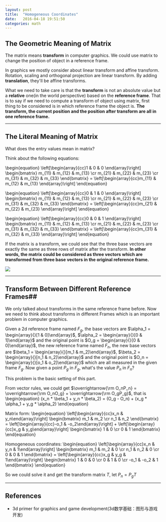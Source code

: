 ```yaml
---
layout: post
title:  "Homogeneous Coordinates"
date:   2016-04-18 19:51:50
categories: math
---
```




## The Geometric Meaning of Matrix ##

The matrix means **transform** in computer graphics. We could use matrix to change the position of object in a reference frame. 

In graphics we mostly consider about linear transform and affine transform. Rotation, scaling and orthogonal projection are linear transform. By adding **translation**, they\'ll be affine transforms.

What we need to take care is that the **transform** is not an absolute value but a **relative** one(in the world perspective) based on the **reference frame**. That is to say if we need to compute a transform of object using matrix, first thing to be considered is in which reference frame the object is. **The transform, the current position and the position after transform are all in one reference frame.**


----------


## The Literal Meaning of Matrix ##

What does the entry values mean in matrix?

Think about the following equations:

\begin{equation}
 \left[\begin{array}{cc}1 & 0 & 0 \end{array}\right]
\begin{bmatrix}
m_{11} & m_{12} & m_{13} \cr
m_{21} & m_{22} & m_{23} \cr
m_{31} & m_{32} & m_{33}
\end{bmatrix} = 
\left[\begin{array}{cc}m_{11} & m_{12} & m_{13} \end{array}\right]
\end{equation}

\begin{equation}
 \left[\begin{array}{cc}0 & 1 & 0 \end{array}\right]
\begin{bmatrix}
m_{11} & m_{12} & m_{13} \cr
m_{21} & m_{22} & m_{23} \cr
m_{31} & m_{32} & m_{33}
\end{bmatrix} = 
\left[\begin{array}{cc}m_{21} & m_{22} & m_{23} \end{array}\right]
\end{equation}

\begin{equation}
 \left[\begin{array}{cc}0 & 0 & 1 \end{array}\right]
\begin{bmatrix}
m_{11} & m_{12} & m_{13} \cr
m_{21} & m_{22} & m_{23} \cr
m_{31} & m_{32} & m_{33}
\end{bmatrix} = 
\left[\begin{array}{cc}m_{31} & m_{32} & m_{33} \end{array}\right]
\end{equation}

If the matrix is a transform, we could see that the three base vectors are exactly the same as three rows of matrix after the transform. **In other words,  the matrix could be considered as three vectors which are transformed from three base vectors in the original reference frame.**

![](https://fanxiaochen.github.io/css/pics/matrix-literal-meaning.jpg)


----------


## Transform Between Different Reference Frames##

We only talked about transforms in the same reference frame before. Now we need to think about transforms in different Frames which is an important problem in computer graphics.

Given a 2d reference frame named $F_g$,  the base vectors are $\alpha_1 = \begin{array}{}[1 & 0]\end{array}$, $\alpha_2 = \begin{array}{}[0 & 1]\end{array}$ and the original point is $O_g = \begin{array}{}[0 & 0]\end{array}$, the new reference frame named $F_n$, the new base vectors are $\beta_1 = \begin{array}{}[m_1 & m_2]\end{array}$, $\beta_2 = \begin{array}{}[n_1 & n_2]\end{array}$ and the original point is $O_n = \begin{array}{}[o_1 & o_2]\end{array}$ which are all measured in the given frame $F_g$. Now given a point $P_g$ in $F_g$, what\'s the value $P_n$ in $F_n$?

This problem is the basic setting of this part.

From vector rules, we could get $\overrightarrow{\rm O_nP_n} = \overrightarrow{\rm O_nO_g} + \overrightarrow{\rm O_gP_g}$, that is 
\begin{equation}
(x_n * \beta_1 + y_n * \beta_2) = (O_g - O_n) + (x_g * \alpha_1 + y_g * \alpha_2)
\end{equation}

Matrix form:
\begin{equation}
\left[\begin{array}{cc}x_n & y_n\end{array}\right]
\begin{bmatrix}
m_1 & m_2 \cr
n_1 & n_2
\end{bmatrix} = 
\left[\begin{array}{cc}-o_1 & -o_2\end{array}\right] + 
\left[\begin{array}{cc}x_g & y_g\end{array}\right]
\begin{bmatrix}
1 & 0 \cr
0 & 1
\end{bmatrix}
\end{equation}

Homogeneous coordinates:
\begin{equation}
\left[\begin{array}{cc}x_n & y_n & 1\end{array}\right]
\begin{bmatrix}
m_1 & m_2 & 0 \cr
n_1 & n_2 & 0 \cr
0 & 0 & 1
\end{bmatrix} = 
\left[\begin{array}{cc}x_g & y_g & 1\end{array}\right]
\begin{bmatrix}
1 & 0 & 0 \cr 
0 & 1 & 0 \cr
-o_1 & -o_2 & 1
\end{bmatrix}
\end{equation}

So we could solve it and get the transform matrix $T$, let $P_n = P_g T$


----------


## References ##

- 3d primer for graphics and game development(3d数学基础：图形与游戏开发)



